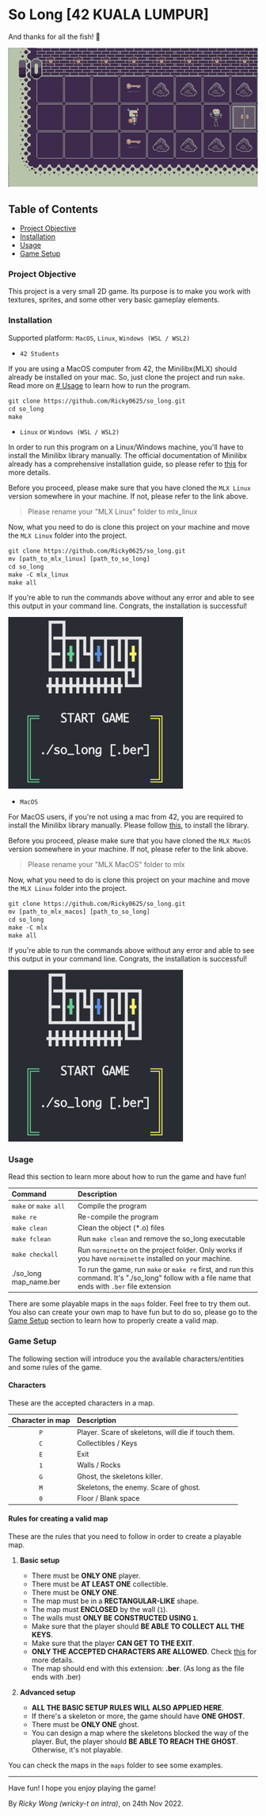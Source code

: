 # So Long [42 KUALA LUMPUR]

And thanks for all the fish! 👻

![gameplay_demo](images/README//gameplay_demo.gif)

## Table of Contents

- [Project Objective](#project-objective)
- [Installation](#installation)
- [Usage](#usage)
- [Game Setup](#game-setup)

### Project Objective

This project is a very small 2D game. Its purpose is to make you work with textures, sprites, and some other very basic gameplay elements.

### Installation

Supported platform: `MacOS`, `Linux`, `Windows (WSL / WSL2)`

- `42 Students`

If you are using a MacOS computer from 42, the Minilibx(MLX) should already be installed on your mac. So, just clone the project and run `make`. Read more on [# Usage](#usage) to learn how to run the program.

```shell
git clone https://github.com/Ricky0625/so_long.git
cd so_long
make
```

- `Linux` or `Windows (WSL / WSL2)`

In order to run this program on a Linux/Windows machine, you'll have to install the Minilibx library manually. The official documentation of Minilibx already has a comprehensive installation guide, so please refer to [this](https://harm-smits.github.io/42docs/libs/minilibx/getting_started.html#compilation-on-linux) for more details.

Before you proceed, please make sure that you have cloned the `MLX Linux` version somewhere in your machine. If not, please refer to the link above.

> Please rename your "MLX Linux" folder to mlx_linux

Now, what you need to do is clone this project on your machine and move the `MLX Linux` folder into the project.

```shell
git clone https://github.com/Ricky0625/so_long.git
mv [path_to_mlx_linux] [path_to_so_long]
cd so_long
make -C mlx_linux
make all
```

If you're able to run the commands above without any error and able to see this output in your command line. Congrats, the installation is successful!

![Installation successful](images/README/installation_success.png)

- `MacOS`

For MacOS users, if you're not using a mac from 42, you are required to install the Minilibx library manually. Please follow [this](https://harm-smits.github.io/42docs/libs/minilibx/getting_started.html#compilation-on-macos), to install the library.

Before you proceed, please make sure that you have cloned the `MLX MacOS` version somewhere in your machine. If not, please refer to the link above.

> Please rename your "MLX MacOS" folder to mlx

Now, what you need to do is clone this project on your machine and move the `MLX Linux` folder into the project.

```shell
git clone https://github.com/Ricky0625/so_long.git
mv [path_to_mlx_macos] [path_to_so_long]
cd so_long
make -C mlx
make all
```

If you're able to run the commands above without any error and able to see this output in your command line. Congrats, the installation is successful!

![Installation successful](images/README/installation_success.png)

### Usage

Read this section to learn more about how to run the game and have fun!

| Command | Description |
| :------ | :---------- |
| `make` or `make all`  | Compile the program |
| `make re` | Re-compile the program |
| `make clean` | Clean the object (*.o) files |
| `make fclean` | Run `make clean` and remove the so_long executable |
| `make checkall` | Run `norminette` on the project folder. Only works if you have `norminette` installed on your machine. |
| ./so_long map_name.ber | To run the game, run `make` or `make re` first, and run this command. It's "./so_long" follow with a file name that ends with `.ber` file extension |

There are some playable maps in the `maps` folder. Feel free to try them out. You also can create your own map to have fun but to do so, please go to the [Game Setup](#game-setup) section to learn how to properly create a valid map.

### Game Setup

The following section will introduce you the available characters/entities and some rules of the game.

#### Characters

These are the accepted characters in a map.

| Character in map | Description |
| :----: | :---- |
| `P` | Player. Scare of skeletons, will die if touch them. |
| `C` | Collectibles / Keys |
| `E` | Exit |
| `1` | Walls / Rocks |
| `G` | Ghost, the skeletons killer. |
| `M` | Skeletons, the enemy. Scare of ghost. |
| `0` | Floor / Blank space |

#### Rules for creating a valid map

These are the rules that you need to follow in order to create a playable map.

1. **Basic setup**

    - There must be **ONLY ONE** player.
    - There must be **AT LEAST ONE** collectible.
    - There must be **ONLY ONE**.
    - The map must be in a **RECTANGULAR-LIKE** shape.
    - The map must **ENCLOSED** by the wall (`1`).
    - The walls must **ONLY BE CONSTRUCTED USING `1`**.
    - Make sure that the player should **BE ABLE TO COLLECT ALL THE KEYS**.
    - Make sure that the player **CAN GET TO THE EXIT**.
    - **ONLY THE ACCEPTED CHARACTERS ARE ALLOWED**. Check [this](#characters) for more details.
    - The map should end with this extension: **.ber**. (As long as the file ends with .ber)

2. **Advanced setup**

    - **ALL THE BASIC SETUP RULES WILL ALSO APPLIED HERE**.
    - If there's a skeleton or more, the game should have **ONE GHOST**.
    - There must be **ONLY ONE** ghost.
    - You can design a map where the skeletons blocked the way of the player. But, the player should **BE ABLE TO REACH THE GHOST**. Otherwise, it's not playable.

You can check the maps in the `maps` folder to see some examples.

---

Have fun! I hope you enjoy playing the game!

By *Ricky Wong (wricky-t on intra)*, on 24th Nov 2022.
